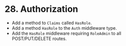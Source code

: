 # 28. Authorization

- Add a method to `Claims` called `HasRole`.
- Add a method `HasRole` to the `Auth` middleware type.
- Add the `HasRole` middleware requiring `RoleAdmin` to all POST/PUT/DELETE routes.
